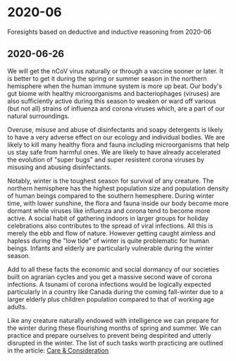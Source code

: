 # 2020-06
Foresights based on deductive and inductive reasoning from 2020-06

## 2020-06-26
We will get the nCoV virus naturally or through a vaccine sooner or later. It is better to get it during the spring or summer season in the northern hemisphere when the human immune system is more up beat. Our body's gut biome with healthy microorganisms and bacteriophages (viruses) are also sufficiently active during this season to weaken or ward off various (but not all) strains of influenza and corona viruses which, are a part of our natural surroundings.

Overuse, misuse and abuse of disinfectants and soapy detergents is likely to have a very adverse effect on our ecology and individual bodies. We are likely to kill many healthy flora and fauna including microorganisms that help us stay safe from harmful ones. We are likely to have already accelerated the evolution of "super bugs" and super resistent corona viruses by misusing and abusing disinfectants. 

Notably, winter is the toughest season for survival of any creature. The northern hemisphere has the highest population size and population density of human beings compared to the southern hemesphere. During winter time, with lower sunshine, the flora and fauna inside our body become more dormant while viruses like influenza and corona tend to become more active. A social habit of gathering indoors in larger groups for holiday celebrations also contributes to the spread of viral infections. All this is merely the ebb and flow of nature. However getting caught aimless and hapless during the "low tide" of winter is quite problematic for human beings. Infants and elderly are particularly vulnerable during the winter season. 

Add to all these facts the economic and social dormancy of our societies built on agrarian cycles and you get a massive second wave of corona infections. A tsunami of corona infections would be logically expected particularly in a country like Canada during the coming fall-winter due to a larger elderly plus children population compared to that of working age adults. 

Like any creature naturally endowed with intelligence we can prepare for the winter during these flourishing months of spring and summer. We can practice and prepare ourselves to prevent being despirited and utterly disrupted in the winter. The list of such tasks worth practicing are outlined in the article: [Care & Consideration](https://github.com/true4all/caregivers/blob/master/README.md)
